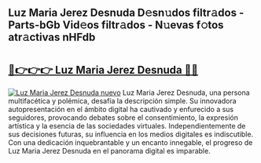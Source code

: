 ## Luz Maria Jerez Desnuda D𝚎sn𝚞dos filtr𝚊dos - Parts-bGb Vid𝚎os filtr𝚊dos - N𝚞evas f𝚘tos atr𝚊ctivas nHFdb

# <h2><a href="http://mb53egd.tromn.icu/?c=Luz+Maria+Jerez+Desnuda">🔗👉👉👉 Luz Maria Jerez Desnuda 🔗🔗</a></h2>

[![Luz Maria Jerez Desnuda nuevo](https://i.imgur.com/pEAQMta.gif)](http://mb53egd.tromn.icu/?c=Luz+Maria+Jerez+Desnuda)
Luz Maria Jerez Desnuda, una persona multifacética y polémica, desafía la descripción simple. Su innovadora autopresentación en el ámbito digital ha cautivado y enfurecido a sus seguidores, provocando debates sobre el consentimiento, la expresión artística y la esencia de las sociedades virtuales. Independientemente de sus decisiones futuras, su influencia en los medios digitales es indiscutible. Con una dedicación inquebrantable y un encanto innegable, el progreso de Luz Maria Jerez Desnuda en el panorama digital es imparable.
